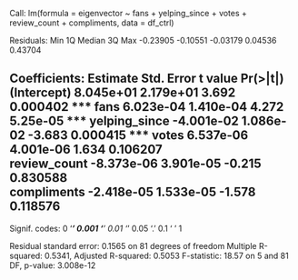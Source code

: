

Call:
lm(formula = eigenvector ~ fans + yelping_since + votes + review_count + 
    compliments, data = df_ctrl)

Residuals:
     Min       1Q   Median       3Q      Max 
-0.23905 -0.10551 -0.03179  0.04536  0.43704 

Coefficients:
                Estimate Std. Error t value Pr(>|t|)    
(Intercept)    8.045e+01  2.179e+01   3.692 0.000402 ***
fans           6.023e-04  1.410e-04   4.272 5.25e-05 ***
yelping_since -4.001e-02  1.086e-02  -3.683 0.000415 ***
votes          6.537e-06  4.001e-06   1.634 0.106207    
review_count  -8.373e-06  3.901e-05  -0.215 0.830588    
compliments   -2.418e-05  1.533e-05  -1.578 0.118576    
---
Signif. codes:  0 ‘***’ 0.001 ‘**’ 0.01 ‘*’ 0.05 ‘.’ 0.1 ‘ ’ 1

Residual standard error: 0.1565 on 81 degrees of freedom
Multiple R-squared:  0.5341,	Adjusted R-squared:  0.5053 
F-statistic: 18.57 on 5 and 81 DF,  p-value: 3.008e-12
